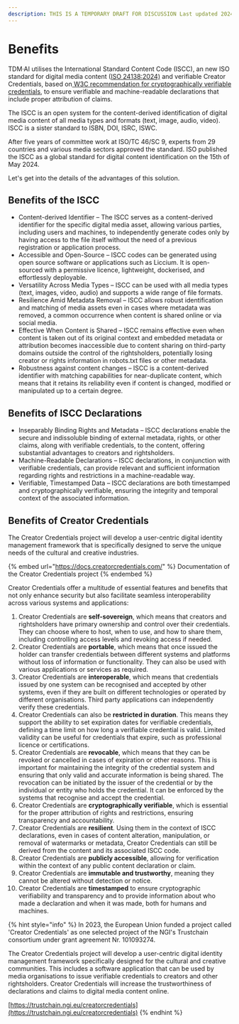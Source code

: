 ```yaml
---
description: THIS IS A TEMPORARY DRAFT FOR DISCUSSION Last updated 2024-06-17
---
```


# Benefits

TDM·AI utilises the International Standard Content Code (ISCC), an new ISO standard for digital media content ([ISO 24138:2024)](https://www.iso.org/standard/77899.html) and verifiable Creator Credentials, based on[ W3C recommendation for cryptographically verifiable credentials](https://www.w3.org/TR/vc-data-model-2.0/), to ensure verifiable and machine-readable declarations that include proper attribution of claims.&#x20;

The ISCC is an open system for the content-derived identification of digital media content of all media types and formats (text, image, audio, video).  ISCC is a sister standard to ISBN, DOI, ISRC, ISWC.

After five years of committee work at ISO/TC 46/SC 9, experts from 29 countries and various media sectors approved the standard. ISO published the ISCC as a global standard for digital content identification on the 15th of May 2024.

Let's get into the details of the advantages of this solution.&#x20;

## Benefits of the ISCC

* Content-derived Identifier – The ISCC serves as a content-derived identifier for the specific digital media asset, allowing various parties, including users and machines, to independently generate codes only by having access to the file itself without the need of a previous registration or application process.
* Accessible and Open-Source – ISCC codes can be generated using open source software or applications such as Liccium. It is open-sourced with a permissive licence, lightweight, dockerised, and effortlessly deployable.&#x20;
* Versatility Across Media Types – ISCC can be used with all media types (text, images, video, audio) and supports a wide range of file formats.
* Resilience Amid Metadata Removal – ISCC allows robust identification and matching of media assets even in cases where metadata was removed, a common occurrence when content is shared online or via social media.
* Effective When Content is Shared – ISCC remains effective even when content is taken out of its original context and embedded metadata or attribution becomes inaccessible due to content sharing on third-party domains outside the control of the rightsholders, potentially losing creator or rights information in robots.txt files or other metadata.
* Robustness against content changes – ISCC is a content-derived identifier with matching capabilities for near-duplicate content, which means that it retains its reliability even if content is changed, modified or manipulated up to a certain degree.

## Benefits of ISCC Declarations

* Inseparably Binding Rights and Metadata – ISCC declarations enable the secure and indissoluble binding of external metadata, rights, or other claims, along with verifiable credentials, to the content, offering substantial advantages to creators and rightsholders.
* Machine-Readable Declarations – ISCC declarations, in conjunction with verifiable credentials, can provide relevant and sufficient information regarding rights and restrictions in a machine-readable way.
* Verifiable, Timestamped Data – ISCC declarations are both timestamped and cryptographically verifiable, ensuring the integrity and temporal context of the associated information.

## Benefits of Creator Credentials

The Creator Credentials project will develop a user-centric digital identity management framework that is specifically designed to serve the unique needs of the cultural and creative industries.&#x20;

{% embed url="https://docs.creatorcredentials.com/" %}
Documentation of the Creator Credentials project
{% endembed %}

Creator Credentials offer a multitude of essential features and benefits that not only enhance security but also facilitate seamless interoperability across various systems and applications:

1. Creator Credentials are **self-sovereign**, which means that creators and rightsholders have primary ownership and control over their credentials. They can choose where to host, when to use, and how to share them, including controlling access levels and revoking access if needed.
2. Creator Credentials are **portable**, which means that once issued the holder can transfer credentials between different systems and platforms without loss of information or functionality. They can also be used with various applications or services as required.
3. Creator Credentials are **interoperable**, which means that credentials issued by one system can be recognised and accepted by other systems, even if they are built on different technologies or operated by different organisations. Third party applications can independently verify these credentials.
4. Creator Credentials  can also be **restricted in duration**. This means they support the ability to set expiration dates for verifiable credentials, defining a time limit on how long a verifiable credential is valid. Limited validity can be useful for credentials that expire, such as professional licence or certifications.
5. Creator Credentials  are **revocable**, which means that they can be revoked or cancelled in cases of expiration or other reasons. This is important for maintaining the integrity of the credential system and ensuring that only valid and accurate information is being shared. The revocation can be initiated by the issuer of the credential or by the individual or entity who holds the credential. It can be enforced by the systems that recognise and accept the credential.
6. Creator Credentials are **cryptographically verifiable**, which is essential for the proper attribution of rights and restrictions, ensuring transparency and accountability.
7. Creator Credentials are **resilient**. Using them in the context of ISCC declarations, even in cases of content alteration, manipulation, or removal of watermarks or metadata, Creator Credentials can still be derived from the content and its associated ISCC code.
8. Creator Credentials are **publicly accessible**, allowing for verification within the context of any public content declaration or claim.
9. Creator Credentials are **immutable and trustworthy**, meaning they cannot be altered without detection or notice.
10. Creator Credentials are **timestamped** to ensure cryptographic verifiability and transparency and to provide information about who made a declaration and when it was made, both for humans and machines.

{% hint style="info" %}
In 2023, the European Union funded a project called 'Creator Credentials' as one selected project of the NGI's Trustchain consortium under grant agreement Nr. 101093274.&#x20;

The Creator Credentials project will develop a user-centric digital identity management framework specifically designed for the cultural and creative communities. This includes a software application that can be used by media organisations to issue verifiable credentials to creators and other rightsholders. Creator Credentials will increase the trustworthiness of declarations and claims to digital media content online.

[https://trustchain.ngi.eu/creatorcredentials](https://trustchain.ngi.eu/creatorcredentials)
{% endhint %}

